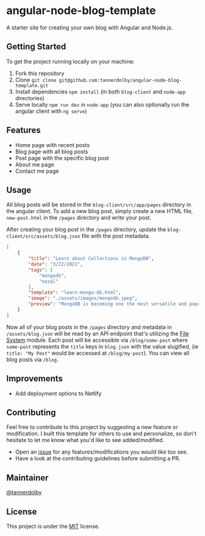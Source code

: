 # angular-node-blog-template
A starter site for creating your own blog with Angular and Node.js.

## Getting Started
To get the project running locally on your machine:
1. Fork this repository
2. Clone `git clone git@github.com:tannerdolby/angular-node-blog-template.git`
3. Install dependencies `npm install` (in both `blog-client` and `node-app` directories)
4. Serve locally `npm run dev` in `node-app` (you can also optionally run the angular client with `ng serve`)

## Features
- Home page with recent posts
- Blog page with all blog posts
- Post page with the specific blog post
- About me page
- Contact me page

## Usage
All blog posts will be stored in the `blog-client/src/app/pages` directory in the angular client. To add a new blog post, simply create a new HTML file, `new-post.html` in the `/pages` directory and write your post.

After creating your blog post in the `/pages` directory, update the `blog-client/src/assets/blog.json` file with the post metadata.

```json
[
    {
        "title": "Learn about Collections in MongoDB",
        "date": "3/22/2021",
        "tags": [
            "mongodb",
            "nosql"
        ],
        "template": "learn-mongo-db.html",
        "image": "./assets/images/mongodb.jpeg",
        "preview": "MongoDB is becoming one the most versatile and popular databases. I personally really enjoy working with NoSQL databases like MongoDB because I prefer using JSON to store data rather than columns and rows (vanilla SQL)."
    }
]
```

Now all of your blog posts in the `/pages` directory and metadata in `/assets/blog.json` will be read by an API endpoint that's utilizing the [File System](https://nodejs.org/api/fs.html) module. Each post will be accessible via `/blog/some-post` where `some-post` represents the `title` keys in `blog.json` with the value slugified, (ie `title: "My Post"` would be accessed at `/blog/my-post`). You can view all blog posts via `/blog`. 

## Improvements
- Add deployment options to Netlify

## Contributing
Feel free to contribute to this project by suggesting a new feature or modification. I built this template for others to use and personalize, so don't hesitate to let me know what you'd like to see added/modified.

- Open an [issue](https://github.com/tannerdolby/angular-node-blog-template/issues) for any features/modifications you would like too see.
- Have a look at the contributing guidelines before submitting a PR.

## Maintainer
[@tannerdolby](https://github.com/tannerdolby)

## License
This project is under the [MIT](https://github.com/tannerdolby/angular-node-blog-template/blob/master/LICENSE.md) license.